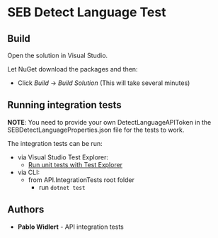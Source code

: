 # SEB Detect Language Test


## Build

Open the solution in Visual Studio.

Let NuGet download the packages and then:
- Click *Build* -> *Build Solution* (This will take several minutes)

## Running integration tests

**NOTE**: You need to provide your own DetectLanguageAPIToken in the SEBDetectLanguageProperties.json file for the tests to work.

The integration tests can be run:
- via Visual Studio Test Explorer:
  - [Run unit tests with Test Explorer](https://docs.microsoft.com/en-us/visualstudio/test/run-unit-tests-with-test-explorer?view=vs-2019)
- via CLI:
  - from API.IntegrationTests root folder
    - run `dotnet test`

## Authors

* **Pablo Widlert** - API integration tests